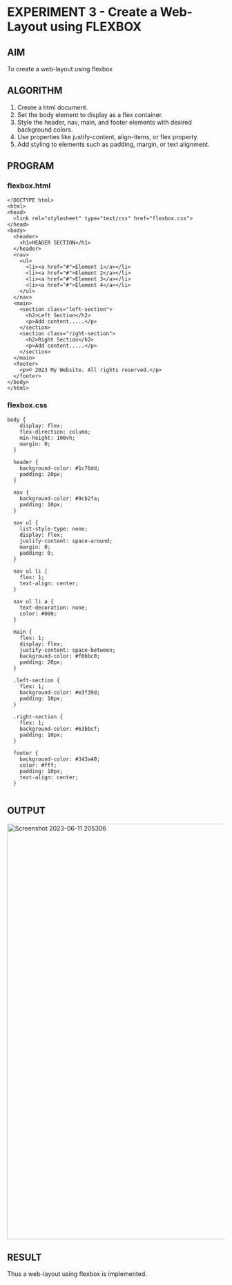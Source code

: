 # EXPERIMENT 3 -  Create a Web-Layout using FLEXBOX
## AIM
To create a web-layout using flexbox
## ALGORITHM
1. Create a html document.
2. Set the body element to display as a flex container.
3. Style the header, nav, main, and footer elements with desired background colors.
4. Use properties like justify-content, align-items, or flex property.
5. Add styling to elements such as padding, margin, or text alignment.
## PROGRAM
### flexbox.html
```
<!DOCTYPE html>
<html>
<head>
  <link rel="stylesheet" type="text/css" href="flexbox.css">
</head>
<body>
  <header>
    <h1>HEADER SECTION</h1>
  </header>
  <nav>
    <ul>
      <li><a href="#">Element 1</a></li>
      <li><a href="#">Element 2</a></li>
      <li><a href="#">Element 3</a></li>
      <li><a href="#">Element 4</a></li>
    </ul>
  </nav>
  <main>
    <section class="left-section">
      <h2>Left Section</h2>
      <p>Add content.....</p>
    </section>
    <section class="right-section">
      <h2>Right Section</h2>
      <p>Add content.....</p>
    </section>
  </main>
  <footer>
    <p>© 2023 My Website. All rights reserved.</p>
  </footer>
</body>
</html>

```
### flexbox.css
```
body {
    display: flex;
    flex-direction: column;
    min-height: 100vh;
    margin: 0;
  }
  
  header {
    background-color: #1c76dd;
    padding: 20px;
  }
  
  nav {
    background-color: #9cb2fa;
    padding: 10px;
  }
  
  nav ul {
    list-style-type: none;
    display: flex;
    justify-content: space-around;
    margin: 0;
    padding: 0;
  }
  
  nav ul li {
    flex: 1;
    text-align: center;
  }
  
  nav ul li a {
    text-decoration: none;
    color: #000;
  }
  
  main {
    flex: 1;
    display: flex;
    justify-content: space-between;
    background-color: #f0bbc0;
    padding: 20px;
  }
  
  .left-section {
    flex: 1;
    background-color: #e3f39d;
    padding: 10px;
  }
  
  .right-section {
    flex: 1;
    background-color: #63bbcf;
    padding: 10px;
  }
  
  footer {
    background-color: #343a40;
    color: #fff;
    padding: 10px;
    text-align: center;
  }
  
```
## OUTPUT
<img width="960" alt="Screenshot 2023-06-11 205306" src="https://github.com/Shavedha/Web-Layout---Flexbox/assets/93427376/e1b0c422-32d5-427a-9983-b516800085b0">

## RESULT
Thus a web-layout using flexbox is implemented.
